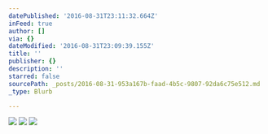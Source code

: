 ```yaml
---
datePublished: '2016-08-31T23:11:32.664Z'
inFeed: true
author: []
via: {}
dateModified: '2016-08-31T23:09:39.155Z'
title: ''
publisher: {}
description: ''
starred: false
sourcePath: _posts/2016-08-31-953a167b-faad-4b5c-9807-92da6c75e512.md
_type: Blurb

---
```

![](https://the-grid-user-content.s3-us-west-2.amazonaws.com/826f60f9-6c77-40c1-b73e-2bef8633bb38.jpg)
![](https://the-grid-user-content.s3-us-west-2.amazonaws.com/26053d00-30b5-4237-a397-03b0d65acbf4.jpg)
![](https://the-grid-user-content.s3-us-west-2.amazonaws.com/950a747d-e6c6-484f-85b8-1737a870ecf8.jpg)
